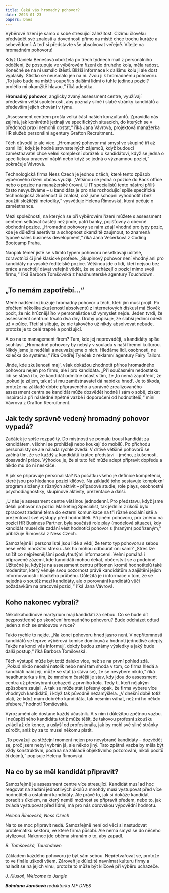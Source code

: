 ```yaml
---
title: Čeká vás hromadný pohovor?
date: 2023-01-23
papers: Dnes
---
```

Výběrové řízení je samo o sobě stresující záležitost. Cizímu člověku předvádět své znalosti a dovednosti přímo na místě chce trochu kuráže a sebevědomí. A teď si představte vše absolvovat veřejně. Vítejte na hromadném pohovoru!

Když Daniela Benešová obdržela po třech týdnech mail z personálního oddělení, že postupuje ve výběrovém řízení do druhého kola, měla radost. Konečně se na ni usmálo štěstí. Bližší informace k dalšímu kolu ji ale dost vyplašily. Štístko se neusmálo jen na ni. Zvou ji k hromadnému pohovoru. „To jako bude na místě soupeřit s dalšími lidmi o tuhle jedinou pozici? prolétlo mi okamžitě hlavou,“ říká adeptka.

**Hromadný pohovor**, anglicky zvaný assessment centre, využívají především větší společnosti, aby poznaly silné i slabé stránky kandidátů a především jejich chování v týmu.

„Assessment centrem prošla velká část našich konzultantů. Zpravidla nás zajímá, jak konkrétně jednají ve specifických situacích, do kterých se v předchozí praxi nemohli dostat,“ říká Jana Vávrová, projektová manažerka HR služeb personální agentury Grafton Recruitment.

Těch důvodů je ale více. „Hromadný pohovor má smysl ve skupině tří až osmi lidí, když je hodně srovnatelných zájemců, když budoucí zaměstnavatel chce velmi komplexní obrázek o kandidátovi, když se jedná o specifickou pracovní náplň nebo když se jedná o významnou pozici,“ pokračuje Vávrová.

Technologická firma Ness Czech je jednou z těch, které tento způsob výběrového řízení občas využijí. „Většinou se jedná o pozice do Back office nebo o pozice na manažerské úrovni. U IT specialistů tento nástroj příliš často nevyužíváme – u kandidáta je pro nás rozhodující spíše specifická technologická zkušenost či znalost, což jsme schopni vyhodnotit i bez použití složitější metodiky,“ vysvětluje Helena Římovská, která pečuje o zaměstnance.

Mezi společnosti, na kterých se při výběrovém řízení můžete s assessment centrem setkávat častěji než jinde, patří banky, pojišťovny a obecně obchodní pozice. „Hromadné pohovory se nám zdají vhodné pro typy pozic, kde je důležitá asertivita a schopnost okamžitě zaujmout, to znamená typově sales business development,“ říká Jana Večerková z Coding Bootcamp Praha.

Naopak téměř jistě se s tímto typem pohovoru nesetkávají učitelé, zdravotníci či jiné klasické profese. „Skupinový pohovor není vhodný ani pro kandidáty na vysoké ředitelské pozice. Většinou jde o lidi, kteří nejsou bez práce a nechtějí dávat veřejně vědět, že se ucházejí o pozici mimo svoji firmu,“ říká Barbora Tomšovská z headhunterské agentury Touchdown.

## „To nemám zapotřebí…“

Méně nadšení vzbuzuje hromadný pohovor u těch, kteří jím musí projít. Po přečtení několika zkušeností absolventů z internetových diskusí má člověk pocit, že nic hrůznějšího v personalistice už vymyslet nejde. Jeden tvrdí, že assessment centrum trvalo dva dny. Druhý popisuje, že slabší jedinci odešli už v půlce. Třetí si slibuje, že nic takového už nikdy absolvovat nebude, protože je to celé trapné a ponižující.

A co na to management firem? Tam, kde jej neprovádějí, s kandidáty spíše souhlasí. „Hromadné pohovory by nebyly v souladu s naší firemní kulturou. Nikdy jsme je nedělali a neuvažujeme o nich. Hledáme lidi, osobnosti, ne kolečka do systému,“ říká Ondřej Tyleček z reklamní agentury Fairy Tailors.

Jinde, kde zkušenosti mají, však dokážou zhodnotit přínos hromadného pohovoru nejen pro firmu, ale i pro kandidáta. „Při současném nedostatku lidí se stává i to, že kandidát odmítne účast s tím, že ‚to nemá zapotřebí‘, že ‚pokud je zájem, tak ať si mu zaměstnavatel dá nabídku hned‘. Je to škoda, protože na základě dobře připraveného a správně zrealizovaného assessment centra se kandidát může dozvědět hodně i sám o sobě, získat inspiraci a při následné zpětné vazbě i doporučení od hodnotitelů,“ míní Vávrová z Grafton Recruitment.

## Jak tedy správně vedený hromadný pohovor vypadá?

Začátek je spíše rozpačitý. Do místnosti se pomalu trousí kandidát za kandidátem, všichni se prohlížejí nebo koukají do mobilů. Po příchodu personalisty se ale nálada rychle zvedá. V drtivé většině pohovorů se začíná tím, že se každý z kandidátů krátce představí – jméno, zkušenosti, dosavadní práce. Výhodou je, že si tuto řeč může adept připravit dopředu a nikdo mu do ní neskáče.

A jak se připravuje personalista? Na počátku všeho je definice kompetencí, které jsou pro hledanou pozici klíčové. Na základě toho sestavuje komplexní program složený z různých aktivit – případové studie, role plays, osobnostní psychodiagnostiky, skupinové aktivity, prezentace a další.

„U nás je assessment centre většinou jednodenní. Pro představu, když jsme dělali pohovor na pozici Marketing Specialist, tak jedním z úkolů bylo zpracovat zadané téma do externí komunikace na tři různé sociální sítě a prezentovat své výstupy před hodnotiteli. Při jiném pohovoru, pro změnu na pozici HR Business Partner, byla součástí role play (modelová situace), kdy kandidát musel dle zadání vést hodnotící pohovor s (hraným) podřízeným,“ přibližuje Římovská z Ness Czech.

Samozřejmě i personalisté jsou lidé a vědí, že tento typ pohovoru s sebou nese větší množství stresu. Jak ho mohou odbourat oni sami? „Stres lze snížit co nejpřesnějšími poskytnutými informacemi. Velmi pomáhá i připravené zázemí, kde kandidáti mohou čekat, občerstvit se a podobně. Užitečné je, když je na assessment centru přítomen kromě hodnotitelů také moderátor, který věnuje svou pozornost právě kandidátům a zajištění jejich informovanosti i hladkého průběhu. Důležitá je i informace o tom, že se nejedná o soutěž mezi kandidáty, ale o porovnání kandidátů vůči požadavkům na pracovní pozici,“ říká Jana Vávrová.

## Koho nakonec vybrali?

Několikahodinové martyrium mají kandidáti za sebou. Co se bude dít bezprostředně po skončení hromadného pohovoru? Bude odcházet odtud jeden z nich se smlouvou v ruce?

Takto rychle to nejde. „Na konci pohovoru hned jasno není. V nepřítomnosti kandidátů se teprve výběrová komise domlouvá a hodnotí jednotlivé adepty. Takže na konci vás informují, dokdy budou známy výsledky a jaký bude další postup,“ říká Barbora Tomšovská.

Těch výstupů může být totiž daleko více, než se na první pohled zdá. „Pokud nikdo neoslní natolik nebo není tam shoda v tom, co firma hledá a kandidáti nabízejí, může se stát (a stává se), že se nevybere nikdo,“ říká headhunterka s tím, že mnohem častější je stav, kdy jdou do assessment centra už předvybraní uchazeči z prvního kola. Tedy ti, kteří nějakým způsobem zaujali. A tak se může stát i přesný opak, že firma vybere více vhodných kandidátů, i když tak původně nezamýšlela. „V dnešní době totiž platí, že když mám dobrého kandidáta, tak nesmím váhat, než mi ho někdo přebere,“ hodnotí Tomšovská.

Vyrozumění ale dostane každý účastník. A s ním i důležitou zpětnou vazbu. I neúspěšného kandidáta totiž může těšit, že takovou profesní zkoušku zvládl až do konce, a uslyší od profesionála, jak by mohl své silné stránky zúročit, aniž by za to musel někomu platit.

„To považuji za stěžejní moment nejen pro nevybrané kandidáty – dozvědět se, proč jsem nebyl vybrán já, ale někdo jiný. Tato zpětná vazba by měla být vždy konstruktivní, podána na základě objektivního pozorování, nikoli pocitů či dojmů,“ popisuje Helena Římovská.

## Na co by se měl kandidát připravit?

Samozřejmě je assessment centre více stresující. Kandidát musí ad hoc reagovat na zadání jednotlivých úkolů a mnohdy musí vystupovat před více hodnotiteli a ostatními kandidáty. Ale právě to, jak si dokáže kandidát poradit s úkolem, na který neměl možnost se připravit předem, nebo to, jak zvládá vystupovat před lidmi, má pro nás obrovskou výpovědní hodnotu.

*Helena Římovská, Ness Czech*

Na to se moc připravit nedá. Samozřejmě není od věci si nastudovat problematiku sektoru, ve které firma působí. Ale nemá smysl se do něčeho stylizovat. Nakonec jde oběma stranám o to, aby zapadl.

*B. Tomšovská, Touchdown*

Základem každého pohovoru je být sám sebou. Nepřetvařovat se, protože to ve finále uškodí všem. Zároveň je důležité navnímat kulturu firmy a naladit se na jejich vlnu, protože to může být klíčové při výběru uchazeče.

*J. Klusoň, Welcome to Jungle*

***Bohdana Jarošová** redaktorka MF DNES*
